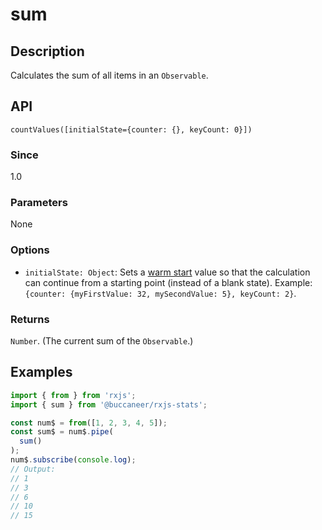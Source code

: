 # sum

## Description

Calculates the sum of all items in an `Observable`.

## API
```
countValues([initialState={counter: {}, keyCount: 0}])
```

### Since
1.0

### Parameters
None

### Options
- `initialState: Object`: Sets a [warm start](https://app.gitbook.com/@brianbuccaneer/s/rxjs-stats/guides/warm-start) value so that the calculation can continue from a starting point (instead of a blank state).  Example: `{counter: {myFirstValue: 32, mySecondValue: 5}, keyCount: 2}`.

### Returns
`Number`. (The current sum of the `Observable`.)

## Examples

```javascript
import { from } from 'rxjs';
import { sum } from '@buccaneer/rxjs-stats';

const num$ = from([1, 2, 3, 4, 5]);
const sum$ = num$.pipe(
  sum()
);
num$.subscribe(console.log);
// Output:
// 1
// 3
// 6
// 10
// 15
```

